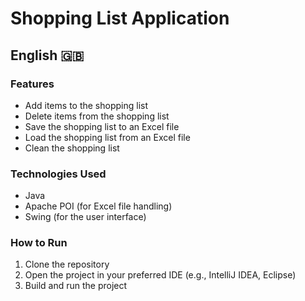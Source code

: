 # Shopping List Application

## English 🇬🇧

### Features
- Add items to the shopping list
- Delete items from the shopping list
- Save the shopping list to an Excel file
- Load the shopping list from an Excel file
- Clean the shopping list

### Technologies Used
- Java
- Apache POI (for Excel file handling)
- Swing (for the user interface)

### How to Run
1. Clone the repository
2. Open the project in your preferred IDE (e.g., IntelliJ IDEA, Eclipse)
3. Build and run the project
